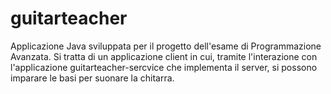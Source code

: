 # guitarteacher
Applicazione Java sviluppata per il progetto dell'esame di Programmazione Avanzata. Si tratta di un applicazione client in cui, tramite l'interazione con l'applicazione guitarteacher-sercvice che implementa il server, si possono imparare le basi per suonare la chitarra.

